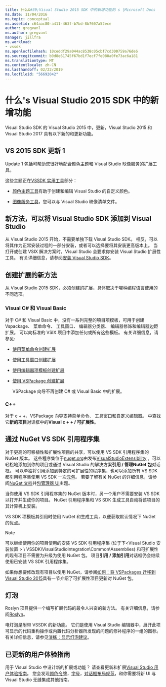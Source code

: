 ```yaml
---
title: 什么&#39;Visual Studio 2015 SDK 中的新增功能的 s |Microsoft Docs
ms.date: 11/04/2016
ms.topic: conceptual
ms.assetid: c64aac80-a411-463f-b7bd-8b7607a52ece
author: gregvanl
ms.author: gregvanl
manager: jillfra
ms.workload:
- vssdk
ms.openlocfilehash: 10ceddf29a044ac8538c05cbf7cd300759a76de6
ms.sourcegitcommit: b0d8e61745f67bd1f7ecf7fe080a0fe73ac6a181
ms.translationtype: MT
ms.contentlocale: zh-CN
ms.lasthandoff: 02/22/2019
ms.locfileid: "56692042"
---
```

# <a name="what39s-new-in-the-visual-studio-2015-sdk"></a>什么&#39;s Visual Studio 2015 SDK 中的新增功能
Visual Studio SDK 的 Visual Studio 2015 中，更新，Visual Studio 2015 和 Visual Studio 2017 具有以下新的和更新功能。

## <a name="vs-2015-sdk-update-1"></a>VS 2015 SDK 更新 1
 Update 1 包括可帮助您很好地配合颜色主题和 Visual Studio 映像服务的扩展工具。

 这些主题正在[VSSDK 实用工具](../extensibility/internals/vssdk-utilities.md)部分：

-   [颜色主题工具](../extensibility/internals/color-theming-tools.md)有助于创建和编辑 Visual Studio 的自定义颜色。

-   [图像服务工具](../extensibility/internals/image-service-tools.md)，您可以与 Visual Studio 映像清单文件。

## <a name="new-way-to-add-the-visual-studio-sdk-to-visual-studio"></a>新方法，可以将 Visual Studio SDK 添加到 Visual Studio
 从 Visual Studio 2015 开始，不需要单独下载 Visual Studio SDK。 相反，可以将其作为正常安装过程的一部分安装，或者可以选择要将其安装更高版本上。 当打开或创建 VSIX 解决方案时，Visual Studio 会要求你安装 Visual Studio 扩展性工具。 有关详细信息，请参阅[安装 Visual Studio SDK](../extensibility/installing-the-visual-studio-sdk.md)。

## <a name="new-ways-of-creating-extensions"></a>创建扩展的新方法
 从 Visual Studio 2015 SDK，必须创建的扩展，具体取决于哪种编程语言使用的不同选项。

### <a name="visual-c-and-visual-basic"></a>Visual C# 和 Visual Basic
 对于 C# 和 Visual Basic 中，没有一系列完整的项目项模板，可用于创建 Vspackage、 菜单命令、 工具窗口、 编辑器分类器、 编辑器修饰和编辑器边距扩展。 可以向标准的 VSIX 项目中添加任何或所有这些模板。 有关详细信息，请参见:

-   [使用菜单命令创建扩展](../extensibility/creating-an-extension-with-a-menu-command.md)

-   [使用工具窗口创建扩展](../extensibility/creating-an-extension-with-a-tool-window.md)

-   [使用编辑器项模板创建扩展](../extensibility/creating-an-extension-with-an-editor-item-template.md)

-   [使用 VSPackage 创建扩展](../extensibility/creating-an-extension-with-a-vspackage.md)

     VSPackage 向导不再创建 C# 或 Visual Basic 中的扩展。

### <a name="c"></a>C++
 对于 c + +，VSPackage 向导支持菜单命令、 工具窗口和自定义编辑器。 中查找它**新的项目**对话框中的**Visual c + + / 可扩展性**。

## <a name="vs-sdk-reference-assemblies-via-nuget"></a>通过 NuGet VS SDK 引用程序集
 对于更高的可移植性和扩展性项目的共享，可以使用 VS SDK 引用程序集的 NuGet 版本。 这些程序集位于[nuget.org](http://www.nuget.org)由发布[VisualStudioExtensibility](http://www.nuget.org/profiles/VisualStudioExtensibility) ，可以轻松地添加到你的项目或通过 Visual Studio 的解决方案**引用 / 管理NuGet 包**对话框。 可以单独将引用添加到特定的可扩展性的程序集，也可以添加所有 VS SDK 都引用程序集使用 VS SDK 一次[元包](http://www.nuget.org/packages/VSSDK_Reference_Assemblies)。 若要了解有关 NuGet 的详细信息，请参阅[NuGet 文档](/NuGet)并[包管理器 UI](/NuGet/Tools/Package-Manager-UI)主题。

 当你使用 VS SDK 引用程序集的 NuGet 版本时，另一个用户不需要安装 VS SDK 以打开并生成你的项目。  NuGet 引用程序集和 VS SDK 生成工具自动将该项目的其计算机上安装。

 VS SDK 项模板其引用时使用 NuGet 和生成工具，以便获取默认情况下 NuGet 的优点。

> [!NOTE]
>  可以继续使用你的项目使用的安装 VS SDK 引用程序集 (位于下\<Visual Studio 安装位置 > \ VSSDK\VisualStudioIntegration\Common\Assemblies) 和可扩展性的现有项目不需要为升级为使用 NuGet 包。  项目**引用 / 添加引用**对话框仍会继续使用已安装 VS SDK 引用程序集。
>
>  如果你想要修改现有项目以使用 NuGet，请参阅[如何：将 VSPackages 迁移到 Visual Studio 2015](../extensibility/how-to-migrate-extensibility-projects-to-visual-studio-2015.md)具有一节介绍了可扩展性项目更新对 NuGet 包。

## <a name="light-bulbs"></a>灯泡
 Roslyn 项目提供一个编写扩展代码的最令人兴奋的新方法。 有关详细信息，请参阅[Roslyn](https://github.com/dotnet/Roslyn)。

 电灯泡是附带 VSSDK 的新功能。 它们是使用 Visual Studio 编辑器中，展开此项可显示的代码重构操作或内置代码分析器所发现的问题的修补程序的一组的图标。 有关详细信息，请参见[演练：显示灯泡建议](../extensibility/walkthrough-displaying-light-bulb-suggestions.md)。

## <a name="updated-user-experience-guidelines"></a>已更新的用户体验指南
 用于 Visual Studio 中设计新的扩展或功能？ 请查看更新和扩展[Visual Studio 用户体验指南](../extensibility/ux-guidelines/visual-studio-user-experience-guidelines.md)。  您会发现[颜色令牌](../extensibility/ux-guidelines/shared-colors-for-visual-studio.md)，[字号](../extensibility/ux-guidelines/fonts-and-formatting-for-visual-studio.md)，[对话框布局规范](../extensibility/ux-guidelines/layout-for-visual-studio.md)，和你需要将新 UI 与 Visual Studio 无缝集成其他指南。